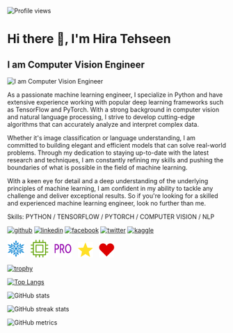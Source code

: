![Profile views](https://gpvc.arturio.dev/HiraTehSeen)  

# Hi there 👋, I'm Hira Tehseen
## I am Computer Vision Engineer
![I am Computer Vision Engineer](https://img.freepik.com/free-vector/glowing-blue-cuircuit-lines-diagram_1017-33018.jpg?w=1480&t=st=1682616234~exp=1682616834~hmac=0c8c913812b45d3cde89763d726733cb8ea34356757073e15a118f1538807de4)

As a passionate machine learning engineer, I specialize in Python and have extensive experience working with popular deep learning frameworks such as TensorFlow and PyTorch. With a strong background in computer vision and natural language processing, I strive to develop cutting-edge algorithms that can accurately analyze and interpret complex data.

Whether it's image classification or language understanding, I am committed to building elegant and efficient models that can solve real-world problems. Through my dedication to staying up-to-date with the latest research and techniques, I am constantly refining my skills and pushing the boundaries of what is possible in the field of machine learning.

With a keen eye for detail and a deep understanding of the underlying principles of machine learning, I am confident in my ability to tackle any challenge and deliver exceptional results. So if you're looking for a skilled and experienced machine learning engineer, look no further than me.

Skills:  PYTHON / TENSORFLOW / PYTORCH / COMPUTER VISION / NLP



[<img src='https://cdn.jsdelivr.net/npm/simple-icons@3.0.1/icons/github.svg' alt='github' height='40'>](https://github.com/HiraTehSeen)  [<img src='https://cdn.jsdelivr.net/npm/simple-icons@3.0.1/icons/linkedin.svg' alt='linkedin' height='40'>](https://www.linkedin.com/in/hira-tehseen-ai-developer/)  [<img src='https://cdn.jsdelivr.net/npm/simple-icons@3.0.1/icons/facebook.svg' alt='facebook' height='40'>](https://www.facebook.com/hira.teh)  [<img src='https://cdn.jsdelivr.net/npm/simple-icons@3.0.1/icons/twitter.svg' alt='twitter' height='40'>](https://twitter.com/hira_teh_seen)  [<img src='https://cdn.jsdelivr.net/npm/simple-icons@3.0.1/icons/kaggle.svg' alt='kaggle' height='40'>](https://www.kaggle.com/hiratehseen)  

<a href='https://archiveprogram.github.com/'><img src='https://raw.githubusercontent.com/acervenky/animated-github-badges/master/assets/acbadge.gif' width='40' height='40'></a> <a href='https://docs.github.com/en/developers'><img src='https://raw.githubusercontent.com/acervenky/animated-github-badges/master/assets/devbadge.gif' width='40' height='40'></a> <a href='https://github.com/pricing'><img src='https://raw.githubusercontent.com/acervenky/animated-github-badges/master/assets/pro.gif' width='40' height='40'></a> <a href='https://stars.github.com/'><img src='https://raw.githubusercontent.com/acervenky/animated-github-badges/master/assets/starbadge.gif' width='35' height='35'></a> <a href='https://docs.github.com/en/github/supporting-the-open-source-community-with-github-sponsors'><img src='https://raw.githubusercontent.com/acervenky/animated-github-badges/master/assets/sponsorbadge.gif' width='35' height='35'></a> 

[![trophy](https://github-profile-trophy.vercel.app/?username=HiraTehSeen)](https://github.com/ryo-ma/github-profile-trophy)

[![Top Langs](https://github-readme-stats.vercel.app/api/top-langs/?username=HiraTehSeen)](https://github.com/anuraghazra/github-readme-stats)

![GitHub stats](https://github-readme-stats.vercel.app/api?username=HiraTehSeen&show_icons=true&count_private=true)  

![GitHub streak stats](https://streak-stats.demolab.com/?user=HiraTehSeen)  

![GitHub metrics](https://metrics.lecoq.io/HiraTehSeen)

